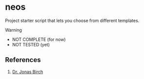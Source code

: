 # neos

Project starter script that lets you choose from different templates.

> [!warning]
>
> - NOT COMPLETE (for now)
> - NOT TESTED (yet)

## References

1. [Dr. Jonas Birch](https://youtu.be/mRHy0e58S0s?feature=shared)

